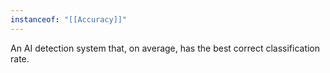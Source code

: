 ```yaml
---
instanceof: "[[Accuracy]]"
---
```


An AI detection system that, on average, has the best correct classification rate. 